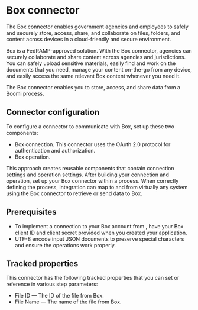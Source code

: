 # Box connector 

<head>
  <meta name="guidename" content="Integration"/>
  <meta name="context" content="GUID-f053e38b-c127-44dd-ad3f-89bded7d4a34"/>
</head>


The Box connector enables government agencies and employees to safely and securely store, access, share, and collaborate on files, folders, and content across devices in a cloud-friendly and secure environment.

Box is a FedRAMP-approved solution. With the Box connector, agencies can securely collaborate and share content across agencies and jurisdictions. You can safely upload sensitive materials, easily find and work on the documents that you need, manage your content on-the-go from any device, and easily access the same relevant Box content whenever you need it.

The Box connector enables you to store, access, and share data from a Boomi process.



## Connector configuration 

To configure a connector to communicate with Box, set up these two components:

-   Box connection. This connector uses the OAuth 2.0 protocol for authentication and authorization.
-   Box operation.

This approach creates reusable components that contain connection settings and operation settings. After building your connection and operation, set up your Box connector within a process. When correctly defining the process, Integration can map to and from virtually any system using the Box connector to retrieve or send data to Box.

## Prerequisites 

-   To implement a connection to your Box account from , have your Box client ID and client secret provided when you created your application.
-   UTF-8 encode input JSON documents to preserve special characters and ensure the operations work properly.

## Tracked properties 

This connector has the following tracked properties that you can set or reference in various step parameters:

-   File ID — The ID of the file from Box.
-   File Name — The name of the file from Box.


